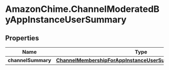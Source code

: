 # AmazonChime.ChannelModeratedByAppInstanceUserSummary

## Properties

Name | Type | Description | Notes
------------ | ------------- | ------------- | -------------
**channelSummary** | [**ChannelMembershipForAppInstanceUserSummaryChannelSummary**](ChannelMembershipForAppInstanceUserSummaryChannelSummary.md) |  | [optional] 


